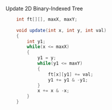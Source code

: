 Update 2D Binary-Indexed Tree
```java
	int ft[][], maxX, maxY;
	
	void update(int x, int y, int val)
	{
		int y1;
		while(x <= maxX)
		{
			y1 = y;
			while(y1 <= maxY)
			{
				ft[x][y1] += val;
				y1 += y1 & -y1;
			}
			x += x & -x;
		}
	}
```
